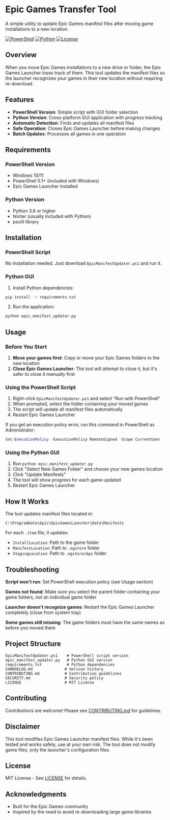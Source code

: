 # Epic Games Transfer Tool

A simple utility to update Epic Games manifest files after moving game installations to a new location.

[![PowerShell](https://img.shields.io/badge/PowerShell-%235391FE.svg?style=flat-square&logo=powershell&logoColor=white)](EpicManifestUpdater.ps1)
[![Python](https://img.shields.io/badge/Python-3.8+-3776AB?style=flat-square&logo=python)](https://python.org)
[![License](https://img.shields.io/badge/License-MIT-blue?style=flat-square)](LICENSE)

## Overview

When you move Epic Games installations to a new drive or folder, the Epic Games Launcher loses track of them. This tool updates the manifest files so the launcher recognizes your games in their new location without requiring re-download.

## Features

- **PowerShell Version**: Simple script with GUI folder selection
- **Python Version**: Cross-platform GUI application with progress tracking
- **Automatic Detection**: Finds and updates all manifest files
- **Safe Operation**: Closes Epic Games Launcher before making changes
- **Batch Updates**: Processes all games in one operation

## Requirements

### PowerShell Version
- Windows 10/11
- PowerShell 5.1+ (included with Windows)
- Epic Games Launcher installed

### Python Version
- Python 3.8 or higher
- tkinter (usually included with Python)
- psutil library

## Installation

### PowerShell Script

No installation needed. Just download `EpicManifestUpdater.ps1` and run it.

### Python GUI

1. Install Python dependencies:
```bash
pip install -r requirements.txt
```

2. Run the application:
```bash
python epic_manifest_updater.py
```

## Usage

### Before You Start

1. **Move your games first**: Copy or move your Epic Games folders to the new location
2. **Close Epic Games Launcher**: The tool will attempt to close it, but it's safer to close it manually first

### Using the PowerShell Script

1. Right-click `EpicManifestUpdater.ps1` and select "Run with PowerShell"
2. When prompted, select the folder containing your moved games
3. The script will update all manifest files automatically
4. Restart Epic Games Launcher

If you get an execution policy error, run this command in PowerShell as Administrator:
```powershell
Set-ExecutionPolicy -ExecutionPolicy RemoteSigned -Scope CurrentUser
```

### Using the Python GUI

1. Run `python epic_manifest_updater.py`
2. Click "Select New Games Folder" and choose your new games location
3. Click "Update Manifests"
4. The tool will show progress for each game updated
5. Restart Epic Games Launcher

## How It Works

The tool updates manifest files located in:
```
C:\ProgramData\Epic\EpicGamesLauncher\Data\Manifests
```

For each `.item` file, it updates:
- `InstallLocation`: Path to the game folder
- `ManifestLocation`: Path to `.egstore` folder
- `StagingLocation`: Path to `.egstore/bps` folder

## Troubleshooting

**Script won't run**: Set PowerShell execution policy (see Usage section)

**Games not found**: Make sure you select the parent folder containing your game folders, not an individual game folder

**Launcher doesn't recognize games**: Restart the Epic Games Launcher completely (close from system tray)

**Some games still missing**: The game folders must have the same names as before you moved them

## Project Structure

```
EpicManifestUpdater.ps1    # PowerShell script version
epic_manifest_updater.py   # Python GUI version
requirements.txt           # Python dependencies
CHANGELOG.md              # Version history
CONTRIBUTING.md           # Contribution guidelines
SECURITY.md               # Security policy
LICENSE                   # MIT License
```

## Contributing

Contributions are welcome! Please see [CONTRIBUTING.md](CONTRIBUTING.md) for guidelines.

## Disclaimer

This tool modifies Epic Games Launcher manifest files. While it's been tested and works safely, use at your own risk. The tool does not modify game files, only the launcher's configuration files.

## License

MIT License - See [LICENSE](LICENSE) for details.

## Acknowledgments

- Built for the Epic Games community
- Inspired by the need to avoid re-downloading large game libraries
